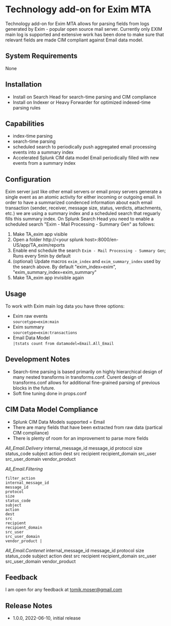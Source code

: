 # Technology add-on for Exim MTA

Technology add-on for Exim MTA allows for parsing fields from logs generated by Exim - popular open source mail server. Currently only EXIM main log is supported and extensive work has been done to make sure that relevant fields are made CIM compliant against Email data model.  

## System Requirements
None

## Installation
- Install on Search Head for search-time parsing and CIM compliance
- Install on Indexer or Heavy Forwarder for optimized indexed-time parsing rules

## Capabilities
- index-time parsing
- search-time parsing
- scheduled search to periodically push aggregated email processing events into a summary index
- Accelerated Splunk CIM data model Email periodically filled with new events from a summary index  

## Configuration
Exim server just like other email servers or email proxy servers generate a single event as an atomic activity for either incoming or outgoing email. In order to have a summarized condenced information about each email transaction (sender, receiver, message size, status, verdicts, attachments, etc.) we are using a summary index and a scheduled search that reguarly fills this summary index. On Splunk Search Head you need to enable a scheduled search "Exim - Mail Processing - Summary Gen" as follows:

1. Make TA_exim app visible 
2. Open a folder http://&lt;your splunk host&gt;:8000/en-US/app/TA_exim/reports
3. Enable end schedule the search `Exim - Mail Processing - Summary Gen`; Runs every 5min by default
4. (optional) Update macros `exim_index` and `exim_summary_index` used by the search above. By default "exim_index=exim", "exim_summary_index=exim_summary"
5. Make TA_exim app invisible again

## Usage
To work with Exim main log data you have three options:
- Exim raw events  
`sourcetype=exim:main`
- Exim summary  
`sourcetype=exim:transactions`
- Email Data Model  
`|tstats count from datamodel=Email.All_Email`

## Development Notes
- Search-time parsing is based primarily on highly hierarchical design of many nested transforms in transforms.conf. Curent design of transforms.conf allows for additional fine-grained parsing of previous blocks in the future. 
- Soft fine tuning done in props.conf

## CIM Data Model Compliance
- Splunk CIM Data Models supported = Email
- There are many fields that have been extracted from raw data (partical CIM compliance)
- There is plenty of room for an improvement to parse more fields


*All_Email.Delivery* 
internal_message_id 
message_id 
protocol size
status_code
subject
action
dest
src
recipient
recipient_domain
src_user
src_user_domain
vendor_product

*All_Email.Filtering*
```
filter_action
internal_message_id
message_id
protocol
size
status_code
subject
action
dest
src
recipient
recipient_domain
src_user
src_user_domain
vendor_product |
```

*All_Email.Contenet*
internal_message_id
message_id
protocol
size
status_code
subject
action
dest
src
recipient
recipient_domain
src_user
src_user_domain
vendor_product

## Feedback
I am open for any feedback at tomik.moser@gmail.com

## Release Notes
- 1.0.0, 2022-06-10, initial release
